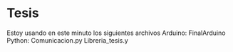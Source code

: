 # Tesis

Estoy usando en este minuto los siguientes archivos
	Arduino:	FinalArduino
	Python:		Comunicacion.py
			    Libreria_tesis.y